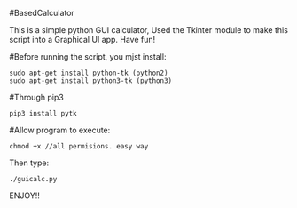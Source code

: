 #BasedCalculator

This is a simple python GUI calculator, Used the Tkinter module to make this script into a Graphical UI app. Have fun!

#Before running the script, you mjst install:
```
sudo apt-get install python-tk (python2)
sudo apt-get install python3-tk (python3)
```

#Through pip3

```
pip3 install pytk 
```

#Allow program to execute:

```
chmod +x //all permisions. easy way

```
Then type:

```
./guicalc.py
```

ENJOY!!
